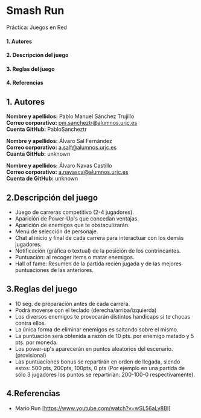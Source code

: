 # Smash Run
Práctica: Juegos en Red

  #### 1. Autores
  #### 2. Descripción del juego
  #### 3. Reglas del juego
  #### 4. Referencias

## 1. Autores
**Nombre y apellidos:** Pablo Manuel Sánchez Trujillo<br>
**Correo corporativo:** pm.sancheztr@alumnos.urjc.es<br>
**Cuenta GitHub:** PabloSancheztr<br>

**Nombre y apellidos:** Álvaro Sal Fernández <br>
**Correo corporativo:** a.salf@alumnos.urjc.es<br>
**Cuanta GitHub:** unknown<br>

**Nombre y apellidos:** Álvaro Navas Castillo<br>
**Correo corporativo:** a.navasca@alumnos.urjc.es<br>
**Cuenta de GitHub:** unknown<br>

## 2.Descripción del juego


- Juego de carreras competitivo (2-4 jugadores).
- Aparición de Power-Up's que concedan ventajas.
- Aparición de enemigos que te obstaculizarán.
- Menú de selección de personaje.
- Chat al inicio y final de cada carrera para interactuar con los demás jugadores.
- Notificación (gráfica o textual) de la posición de los contrincantes.
- Puntuación: al recoger items o matar enemigos.
- Hall of fame: Resumen de la partida recién jugada y de las mejores puntuaciones de las anteriores.



## 3.Reglas del juego

- 10 seg. de preparación antes de cada carrera.
- Podrá moverse con el teclado (derecha/arriba/izquierda)
- Los diversos enemigos te provocarán distintos handicaps si te chocas contra ellos.
- La única forma de eliminar enemigos es saltando sobre el mismo.
- La puntuación será obtenida a razón de 10 pts. por enemigo matado y 5 pts. por moneda.
- Los power-up's aparecerán en puntos aleatorios del escenario. (provisional)
- Las puntuaciones bonus se repartirán en orden de llegada, siendo estos: 500 pts, 200pts, 100pts, 0 pts (Por ejemplo en una partida de sólo 3 jugadores los puntos se repartirían: 200-100-0 respectivamente).

## 4.Referencias
- Mario Run  [https://www.youtube.com/watch?v=wSL56aLy8BI]
